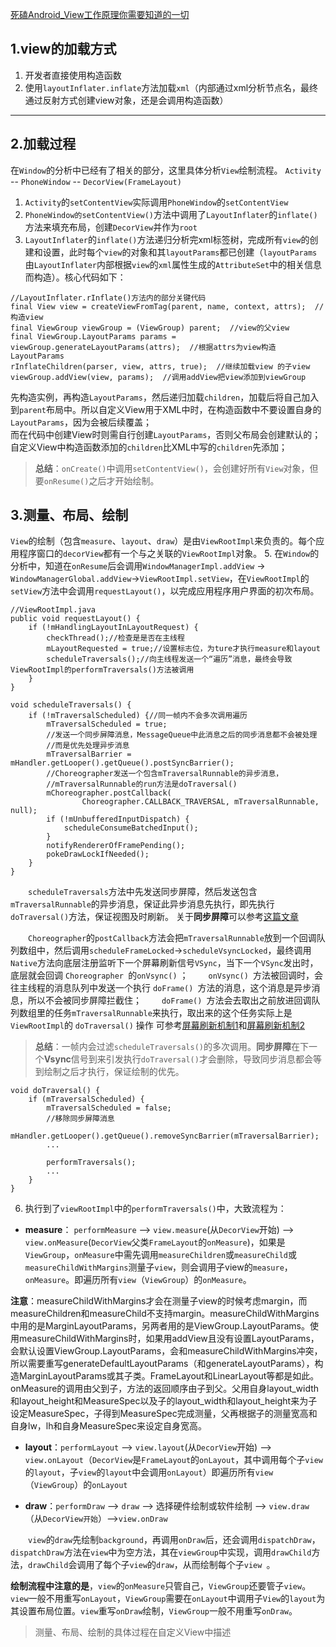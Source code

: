 [死磕Android_View工作原理你需要知道的一切](https://blog.csdn.net/xfhy_/article/details/90270630)
## 1.view的加载方式
1. 开发者直接使用构造函数
2. 使用`layoutInflater.inflate`方法加载`xml`（内部通过xml分析节点名，最终通过反射方式创建view对象，还是会调用构造函数）
--------------------------------------------------------------------
## 2.加载过程
在`Window`的分析中已经有了相关的部分，这里具体分析`View`绘制流程。
`Activity` -- `PhoneWindow` -- `DecorView(FrameLayout)`
1. `Activity`的`setContentView`实际调用`PhoneWindow`的`setContentView`
2. `PhoneWindow的setContentView()`方法中调用了`LayoutInflater`的`inflate()`方法来填充布局，创建`DecorView`并作为`root`
3. `LayoutInflater`的`inflate()`方法递归分析完xml标签树，完成所有`view`的创建和设置，此时每个`view`的对象和其`layoutParams`都已创建（`layoutParams`由`LayoutInflater`内部根据`view`的`xml`属性生成的`AttributeSet`中的相关信息而构造）。核心代码如下：
```
//LayoutInflater.rInflate()方法内的部分关键代码
final View view = createViewFromTag(parent, name, context, attrs);  //构造view
final ViewGroup viewGroup = (ViewGroup) parent;  //view的父view
final ViewGroup.LayoutParams params = viewGroup.generateLayoutParams(attrs);  //根据attrs为view构造LayoutParams
rInflateChildren(parser, view, attrs, true);  //继续加载view 的子view
viewGroup.addView(view, params);  //调用addView把view添加到viewGroup
```
先构造实例，再构造`LayoutParams`，然后递归加载`children`，加载后将自己加入到`parent`布局中。所以自定义View用于XML中时，在构造函数中不要设置自身的`LayoutParams`，因为会被后续覆盖；<br/>
而在代码中创建View时则需自行创建`LayoutParams`，否则父布局会创建默认的；自定义View中构造函数添加的`children`比XML中写的`children`先添加；

> **总结**：`onCreate()`中调用`setContentView()`，会创建好所有`View`对象，但要`onResume()`之后才开始绘制。
## 3.测量、布局、绘制
`View`的绘制（包含`measure`、`layout`、`draw`）是由`ViewRootImpl`来负责的。每个应用程序窗口的`decorView`都有一个与之关联的`ViewRootImpl`对象。
5. 在`Window`的分析中，知道在`onResume`后会调用`WindowManagerImpl.addView` -> `WindowManagerGlobal.addView`->`ViewRootImpl.setView`，在`ViewRootImpl`的`setView`方法中会调用`requestLayout()`，以完成应用程序用户界面的初次布局。
```
//ViewRootImpl.java
public void requestLayout() {
    if (!mHandlingLayoutInLayoutRequest) {
        checkThread();//检查是是否在主线程
        mLayoutRequested = true;//设置标志位，为ture才执行measure和layout
        scheduleTraversals();//向主线程发送一个“遍历”消息，最终会导致ViewRootImpl的performTraversals()方法被调用
    }
}

void scheduleTraversals() {
    if (!mTraversalScheduled) {//同一帧内不会多次调用遍历
        mTraversalScheduled = true;
        //发送一个同步屏障消息，MessageQueue中此消息之后的同步消息都不会被处理
        //而是优先处理异步消息
        mTraversalBarrier = mHandler.getLooper().getQueue().postSyncBarrier();
        //Choreographer发送一个包含mTraversalRunnable的异步消息，
        //mTraversalRunnable的run方法是doTraversal()
        mChoreographer.postCallback(
                Choreographer.CALLBACK_TRAVERSAL, mTraversalRunnable, null);
        if (!mUnbufferedInputDispatch) {
            scheduleConsumeBatchedInput();
        }
        notifyRendererOfFramePending();
        pokeDrawLockIfNeeded();
    }
}
```
&emsp;&emsp;`scheduleTraversals`方法中先发送同步屏障，然后发送包含`mTraversalRunnable`的异步消息，保证此异步消息先执行，即先执行`doTraversal()`方法，保证视图及时刷新。
关于**同步屏障**可以参考[这篇文章](https://blog.csdn.net/asdgbc/article/details/79148180)

&emsp;&emsp;`Choreographer`的`postCallback`方法会把`mTraversalRunnable`放到一个回调队列数组中，然后调用`scheduleFrameLocked`->`scheduleVsyncLocked`，最终调用`Native`方法向底层注册监听下一个屏幕刷新信号`VSync`，当下一个`VSync`发出时，底层就会回调 `Choreographer `的`onVsync()` ；
&emsp;&emsp;`onVsync() `方法被回调时，会往主线程的消息队列中发送一个执行 `doFrame() `方法的消息，这个消息是异步消息，所以不会被同步屏障拦截住；
&emsp;&emsp;`doFrame() `方法会去取出之前放进回调队列数组里的任务`mTraversalRunnable`来执行，取出来的这个任务实际上是` ViewRootImpl `的 `doTraversal()` 操作
可参考[屏幕刷新机制1](https://blog.csdn.net/qian520ao/article/details/80954626)和[屏幕刷新机制2](https://www.cnblogs.com/dasusu/p/8311324.html)
> **总结**：一帧内会过滤`scheduleTraversals()`的多次调用。**同步屏障**在下一个**Vsync**信号到来引发执行`doTraversal()`才会删除，导致同步消息都会等到绘制之后才执行，保证绘制的优先。
```
void doTraversal() {
    if (mTraversalScheduled) {
        mTraversalScheduled = false;
        //移除同步屏障消息
        mHandler.getLooper().getQueue().removeSyncBarrier(mTraversalBarrier);
        ...
        
        performTraversals();
        ...
    }
}
```

6. 执行到了`viewRootImpl`中的`performTraversals()`中，大致流程为：
* **measure**： `performMeasure` --> `view.measure`(从`DecorView`开始) --> `view.onMeasure`(`DecorView`父类`FrameLayout`的`onMeasure`)，如果是`ViewGroup`，`onMeasure`中需先调用`measureChildren`或`measureChild`或`measureChildWithMargins`测量子`view`，则会调用子view的`measure`，`onMeasure`。即遍历所有`view`（`ViewGroup`）的`onMeasure`。

**注意**：measureChildWithMargins才会在测量子view的时候考虑margin，而measureChildren和measureChild不支持margin。measureChildWithMargins中用的是MarginLayoutParams，另两者用的是ViewGroup.LayoutParams。使用measureChildWithMargins时，如果用addView且没有设置LayoutParams，会默认设置ViewGroup.LayoutParams，会和measureChildWithMargins冲突，所以需要重写generateDefaultLayoutParams（和generateLayoutParams），构造MarginLayoutParams或其子类。FrameLayout和LinearLayout等都是如此。
           onMeasure的调用由父到子，方法的返回顺序由子到父。父用自身layout_width和layout_height和MeasureSpec以及子的layout_width和layout_height来为子设定MeasureSpec，子得到MeasureSpec完成测量，父再根据子的测量宽高和自身lw，lh和自身MeasureSpec来设定自身宽高。

* **layout**：`performLayout` --> `view.layout`(从`DecorView`开始) --> `view.onLayout`（`DecorView`是`FrameLayout`的`onLayout`，其中调用每个子`view`的`layout`，子`view`的`layout`中会调用`onLayout`）即遍历所有`view`（`ViewGroup`）的`onLayout`

* **draw**：`performDraw` --> `draw`  --> 选择硬件绘制或软件绘制 --> `view.draw `（从`DecorView开始`）-->`view.onDraw`

&emsp;&emsp;`view`的`draw`先绘制`background`，再调用`onDraw`后，还会调用`dispatchDraw`，`dispatchDraw`方法在`view`中为空方法，其在`viewGroup`中实现，调用`drawChild`方法，`drawChild`会调用了每个子`view`的`draw`，从而绘制每个子`view `。


**绘制流程中注意的是**，`view`的`onMeasure`只管自己，`ViewGroup`还要管子`view`。`view`一般不用重写`onLayout`，`ViewGroup`需要在`onLayout`中调用子`View`的`layout`为其设置布局位置。`view`重写`onDraw`绘制，`ViewGroup`一般不用重写`onDraw`。

> 测量、布局、绘制的具体过程在自定义View中描述